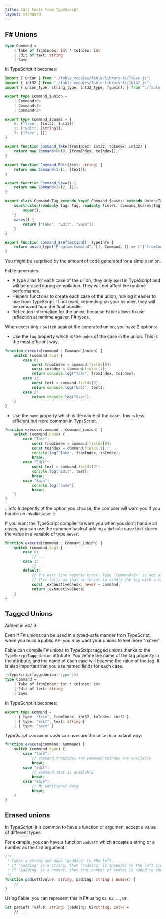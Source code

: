 ```yaml
---
title: Call Fable from TypeScript
layout: standard
---
```


## F# Unions

```fs
type Command =
    | Take of fromIndex: int * toIndex: int
    | Edit of text: string
    | Save
```

In TypeScript it becomes:

```ts
import { Union } from "./fable_modules/fable-library-ts/Types.js";
import { int32 } from "./fable_modules/fable-library-ts/Int32.js";
import { union_type, string_type, int32_type, TypeInfo } from "./fable_modules/fable-library-ts/Reflection.js";

export type Command_$union = 
    | Command<0>
    | Command<1>
    | Command<2>

export type Command_$cases = {
    0: ["Take", [int32, int32]],
    1: ["Edit", [string]],
    2: ["Save", []]
}

export function Command_Take(fromIndex: int32, toIndex: int32) {
    return new Command<0>(0, [fromIndex, toIndex]);
}

export function Command_Edit(text: string) {
    return new Command<1>(1, [text]);
}

export function Command_Save() {
    return new Command<2>(2, []);
}

export class Command<Tag extends keyof Command_$cases> extends Union<Tag, Command_$cases[Tag][0]> {
    constructor(readonly tag: Tag, readonly fields: Command_$cases[Tag][1]) {
        super();
    }
    cases() {
        return ["Take", "Edit", "Save"];
    }
}

export function Command_$reflection(): TypeInfo {
    return union_type("Program.Command", [], Command, () => [[["fromIndex", int32_type], ["toIndex", int32_type]], [["text", string_type]], []]);
}
```

You might be surprised by the amount of code generated for a simple union.

Fable generates:

- A type alias for each case of the union, they only exist in TypeScript and will be erased during compilation. They will not affect the runtime performance.
- Helpers functions to create each case of the union, making it easier to use from TypeScript. If not used, depending on your bundler, they will be removed from the final bundle.
- Reflection information for the union, because Fable allows to use reflection at runtime against F# types.

When executing a `switch` against the generated union, you have 2 options:

- Use the `tag` property which is the `index` of the case in the union. This is the most efficient way.

```ts
function execute(command : Command_$union) {
    switch (command.tag) {
        case 0:
            const fromIndex = command.fields[0];
            const toIndex = command.fields[1];
            return console.log("Take", fromIndex, toIndex);
        case 1:
            const text = command.fields[0];
            return console.log("Edit", text);
        case 2:
            return console.log("Save");
    }
}
```

- Use the `name` property which is the name of the case. This is less efficient but more common in TypeScript.

```ts
function execute(command : Command_$union) {
    switch (command.name) {
        case "Take":
            const fromIndex = command.fields[0];
            const toIndex = command.fields[1];
            console.log("Take", fromIndex, toIndex);
            break;
        case "Edit":
            const text = command.fields[0];
            console.log("Edit", text);
            break;
        case "Save":
            console.log("Save");
            break;
    }
}
```

:::info
Indepently of the option you choose, the compiler will warn you if you handle an invalid case.
:::

If you want the TypeScript compiler to warn you when you don't handle all cases, you can use the common hack of adding a `default` case that stores the value in a variable of type `never`.

```ts
function execute(command : Command_$union) {
    switch (command.tag) {
        case 0:
            // ...
        case 1:
            // ...
        default:
            // The next line reports error: Type 'Command<2>' is not assignable to type 'never'.
            // This tells us that we forgot to handle the tag with a value of `2`
            const _exhaustiveCheck: never = command;
            return _exhaustiveCheck;
    }
}
```

## Tagged Unions

<p class="tag is-info is-medium">
    Added in v4.1.3
</p>


Even if F# unions can be used in a typed-safe manner from TypeScript, when you build a public API you may want your unions to feel more "native".

Fable can compile F# unions to TypeScript tagged unions thanks to the `TypeScriptTaggedUnion` attribute. You define the name of the tag property in the attribute, and the name of each case will become the value of the tag. It is also important that you use named fields for each case.

```fs
[<TypeScriptTaggedUnion("type")>]
type Command =
    | Take of fromIndex: int * toIndex: int
    | Edit of text: string
    | Save
````

In TypeScript it becomes:

```ts
export type Command = 
    | { type: "take", fromIndex: int32, toIndex: int32 }
    | { type: "edit", text: string }
    | { type: "save" }
```

TypeScript consumer code can now use the union in a natural way:

```ts
function execute(command: Command) {
    switch (command.type) {
        case "take":
            // command.fromIndex and command.toIndex are available
            break;
        case "edit":
            // command.text is available
            break;
        case "save":
            // No additional data
            break;
    }
}
```

## Erased unions

In TypeScript, it is common to have a function or argument accept a value of different types.

For example, you can have a function `padLeft` which accepts a string or a number as the first argument:

```ts
/**
 * Takes a string and adds "padding" to the left.
 * If 'padding' is a string, then 'padding' is appended to the left side.
 * If 'padding' is a number, then that number of spaces is added to the left side.
 */
function padLeft(value: string, padding: string | number) {
    // ...
}
```

Using Fable, you can represent this in F# using `U2`, `U3`, ..., `U9`:

```fs
let padLeft (value: string) (padding: U2<string, int>) =
    // ...
```
